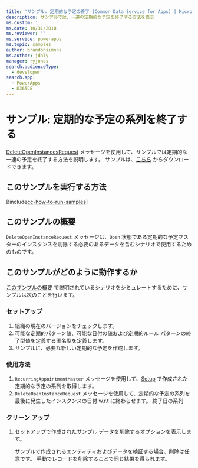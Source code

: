 ```yaml
---
title: 'サンプル: 定期的な予定の終了 (Common Data Service for Apps) | Microsoft Docs'
description: サンプルでは、一連の定期的な予定を終了する方法を表示
ms.custom: ''
ms.date: 10/31/2018
ms.reviewer: ''
ms.service: powerapps
ms.topic: samples
author: brandonsimons
ms.author: jdaly
manager: ryjones
search.audienceType:
  - developer
search.app:
  - PowerApps
  - D365CE
---
```

# <a name="sample-end-a-recurring-appointment-series"></a>サンプル: 定期的な予定の系列を終了する

<!-- https://docs.microsoft.com/en-us/dynamics365/customer-engagement/developer/sample-end-recurring-appointment-series -->

[DeleteOpenInstancesRequest](https://docs.microsoft.com/en-us/dotnet/api/microsoft.crm.sdk.messages.deleteopeninstancesrequest?view=dynamics-general-ce-9) メッセージを使用して、サンプルでは定期的な一連の予定を終了する方法を説明します。 サンプルは、[こちら](https://github.com/Microsoft/PowerApps-Samples/tree/master/cds/orgsvc/C%23/EndRecurringAppointment) からダウンロードできます。

## <a name="how-to-run-this-sample"></a>このサンプルを実行する方法

[!include[cc-how-to-run-samples](../../includes/cc-how-to-run-samples.md)]

## <a name="what-this-sample-does"></a>このサンプルの概要

`DeleteOpenInstanceRequest` メッセージは、`Open` 状態である定期的な予定マスターのインスタンスを削除する必要のあるデータを含むシナリオで使用するためのものです。

## <a name="how-this-sample-works"></a>このサンプルがどのように動作するか

[このサンプルの概要](#what-this-sample-does) で説明されているシナリオをシミュレートするために、サンプルは次のことを行います。

### <a name="setup"></a>セットアップ

1. 組織の現在のバージョンをチェックします。
2. 可能な定期的パターン値、可能な日付の値および定期的ルール パターンの終了型値を定義する匿名型を定義します。
3. サンプルに、必要な新しい定期的な予定を作成します。

### <a name="demonstrate"></a>使用方法

1. `RecurringAppointmentMaster` メッセージを使用して、[Setup](#setup) で作成された定期的な予定の系列を取得します。
2. `DeleteOpenInstanceRequest` メッセージを使用して、定期的な予定の系列を最後に発生したインスタンスの日付 w.r.t に終わらせます。 終了日の系列

### <a name="clean-up"></a>クリーン アップ

1. [セットアップ](#setup)で作成されたサンプル データを削除するオプションを表示します。

    サンプルで作成されるエンティティおよびデータを検証する場合、削除は任意です。 手動でレコードを削除することで同じ結果を得られます。
